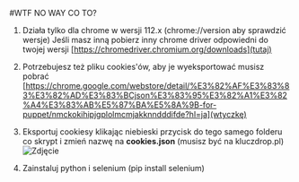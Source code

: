 #WTF NO WAY CO TO?

1. Działa tylko dla chrome w wersji 112.x (chrome://version aby sprawdzić wersje)
Jeśli masz inną pobierz inny chrome driver odpowiedni do twojej wersji [https://chromedriver.chromium.org/downloads](tutaj)

2. Potrzebujesz też pliku cookies'ów, aby je wyeksportować musisz pobrać [https://chrome.google.com/webstore/detail/%E3%82%AF%E3%83%83%E3%82%AD%E3%83%BCjson%E3%83%95%E3%82%A1%E3%82%A4%E3%83%AB%E5%87%BA%E5%8A%9B-for-puppet/nmckokihipjgplolmcmjakknndddifde?hl=ja](wtyczkę)

3. Eksportuj cookiesy klikając niebieski przycisk do tego samego folderu co skrypt i zmień nazwę na **cookies.json** (musisz być na kluczdrop.pl)
![Zdjęcie](https://user-images.githubusercontent.com/67223233/230951098-f212c2d1-b7db-46c4-8727-622b2191da9a.png)

4. Zainstaluj python i selenium (pip install selenium)
